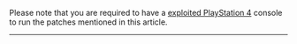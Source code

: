 Please note that you are required to have a [exploited PlayStation 4](https://wololo.net/2021/02/15/ps4-how-to-get-your-hands-on-a-ps4-with-firmware-7-55-or-lower/) console to run the patches mentioned in this article.

***
